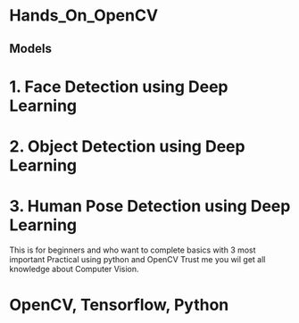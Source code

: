 # Hands_On_OpenCV
## Models
# 1. Face Detection using Deep Learning
# 2. Object Detection using Deep Learning
# 3. Human Pose Detection using Deep Learning

This is for beginners and who want to complete basics with 3 most important Practical using python and OpenCV
Trust me you wil get all knowledge about Computer Vision.
# OpenCV, Tensorflow, Python
